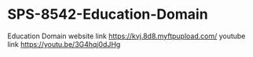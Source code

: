 # SPS-8542-Education-Domain
Education Domain
website link https://kvj.8d8.myftpupload.com/
youtube link https://youtu.be/3G4hqj0dJHg

